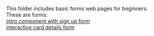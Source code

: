 This folder includes basic forms web pages for beginners.<br>
These are forms:<br>
[intro component with sign up form](https://bravert09.github.io/basic-forms-collection/intro%20component%20with%20sign%20up%20form/)<br>
[interactive card details form](https://bravert09.github.io/basic-forms-collection/interactive%20card%20details%20form/)<br>


